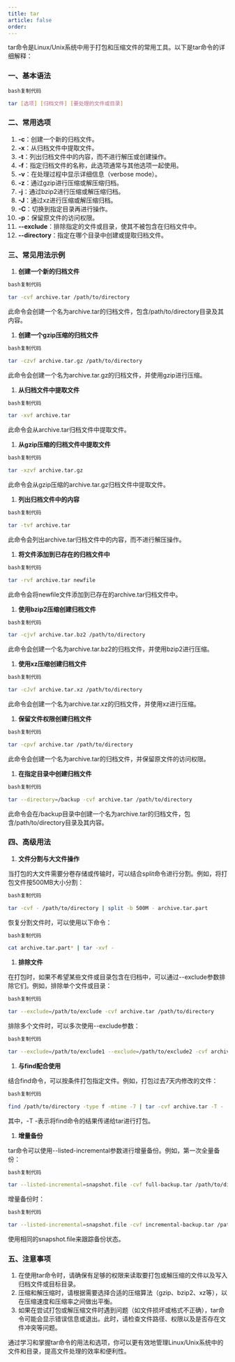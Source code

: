 ```yaml
---
title: tar
article: false
order: 
---
```


tar命令是Linux/Unix系统中用于打包和压缩文件的常用工具。以下是tar命令的详细解释：

### 一、基本语法

```bash
bash复制代码

tar [选项] [归档文件] [要处理的文件或目录]
```

### 二、常用选项

1. **-c**：创建一个新的归档文件。
2. **-x**：从归档文件中提取文件。
3. **-t**：列出归档文件中的内容，而不进行解压或创建操作。
4. **-f**：指定归档文件的名称，此选项通常与其他选项一起使用。
5. **-v**：在处理过程中显示详细信息（verbose mode）。
6. **-z**：通过gzip进行压缩或解压缩归档。
7. **-j**：通过bzip2进行压缩或解压缩归档。
8. **-J**：通过xz进行压缩或解压缩归档。
9. **-C**：切换到指定目录再进行操作。
10. **-p**：保留原文件的访问权限。
11. **--exclude**：排除指定的文件或目录，使其不被包含在归档文件中。
12. **--directory**：指定在哪个目录中创建或提取归档文件。

### 三、常见用法示例

1. **创建一个新的归档文件**

```bash
bash复制代码

tar -cvf archive.tar /path/to/directory
```

此命令会创建一个名为archive.tar的归档文件，包含/path/to/directory目录及其内容。

1. **创建一个gzip压缩的归档文件**

```bash
bash复制代码

tar -czvf archive.tar.gz /path/to/directory
```

此命令会创建一个名为archive.tar.gz的归档文件，并使用gzip进行压缩。

1. **从归档文件中提取文件**

```bash
bash复制代码

tar -xvf archive.tar
```

此命令会从archive.tar归档文件中提取文件。

1. **从gzip压缩的归档文件中提取文件**

```bash
bash复制代码

tar -xzvf archive.tar.gz
```

此命令会从gzip压缩的archive.tar.gz归档文件中提取文件。

1. **列出归档文件中的内容**

```bash
bash复制代码

tar -tvf archive.tar
```

此命令会列出archive.tar归档文件中的内容，而不进行解压操作。

1. **将文件添加到已存在的归档文件中**

```bash
bash复制代码

tar -rvf archive.tar newfile
```

此命令会将newfile文件添加到已存在的archive.tar归档文件中。

1. **使用bzip2压缩创建归档文件**

```bash
bash复制代码

tar -cjvf archive.tar.bz2 /path/to/directory
```

此命令会创建一个名为archive.tar.bz2的归档文件，并使用bzip2进行压缩。

1. **使用xz压缩创建归档文件**

```bash
bash复制代码

tar -cJvf archive.tar.xz /path/to/directory
```

此命令会创建一个名为archive.tar.xz的归档文件，并使用xz进行压缩。

1. **保留文件权限创建归档文件**

```bash
bash复制代码

tar -cpvf archive.tar /path/to/directory
```

此命令会创建一个名为archive.tar的归档文件，并保留原文件的访问权限。

1. **在指定目录中创建归档文件**

```bash
bash复制代码

tar --directory=/backup -cvf archive.tar /path/to/directory
```

此命令会在/backup目录中创建一个名为archive.tar的归档文件，包含/path/to/directory目录及其内容。

### 四、高级用法

1. **文件分割与大文件操作**

当打包的大文件需要分卷存储或传输时，可以结合split命令进行分割。例如，将打包文件按500MB大小分割：

```bash
bash复制代码

tar -cvf - /path/to/directory | split -b 500M - archive.tar.part
```

恢复分割文件时，可以使用以下命令：

```bash
bash复制代码

cat archive.tar.part* | tar -xvf -
```

1. **排除文件**

在打包时，如果不希望某些文件或目录包含在归档中，可以通过--exclude参数排除它们。例如，排除单个文件或目录：

```bash
bash复制代码

tar --exclude=/path/to/exclude -cvf archive.tar /path/to/directory
```

排除多个文件时，可以多次使用--exclude参数：

```bash
bash复制代码

tar --exclude=/path/to/exclude1 --exclude=/path/to/exclude2 -cvf archive.tar /path/to/directory
```

1. **与find配合使用**

结合find命令，可以按条件打包指定文件。例如，打包过去7天内修改的文件：

```bash
bash复制代码

find /path/to/directory -type f -mtime -7 | tar -cvf archive.tar -T -
```

其中，-T -表示将find命令的结果传递给tar进行打包。

1. **增量备份**

tar命令可以使用--listed-incremental参数进行增量备份。例如，第一次全量备份：

```bash
bash复制代码

tar --listed-incremental=snapshot.file -cvf full-backup.tar /path/to/directory
```

增量备份时：

```bash
bash复制代码

tar --listed-incremental=snapshot.file -cvf incremental-backup.tar /path/to/directory
```

使用相同的snapshot.file来跟踪备份状态。

### 五、注意事项

1. 在使用tar命令时，请确保有足够的权限来读取要打包或解压缩的文件以及写入归档文件或目标目录。
2. 压缩和解压缩时，请根据需要选择合适的压缩算法（gzip、bzip2、xz等），以在压缩速度和压缩率之间做出平衡。
3. 如果在尝试打包或解压缩文件时遇到问题（如文件损坏或格式不正确），tar命令可能会显示错误信息或退出。此时，请检查文件路径、权限以及是否存在文件冲突等问题。

通过学习和掌握tar命令的用法和选项，你可以更有效地管理Linux/Unix系统中的文件和目录，提高文件处理的效率和便利性。